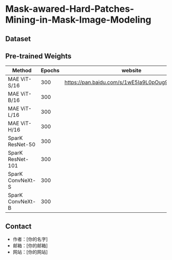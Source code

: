 # Mask-awared-Hard-Patches-Mining-in-Mask-Image-Modeling

## Dataset

## Pre-trained Weights

| Method | Epochs | website | password |
|-------|-------|-------|-------|
| MAE ViT-S/16 | 300 | https://pan.baidu.com/s/1wE5Ia9L0pOug9ZES7_qM2Q | gmec |
| MAE ViT-B/16 | 300 |  |  |
| MAE ViT-L/16 | 300 |  |  |
| MAE ViT-H/16 | 300 |  |  |
| SparK ResNet-50 | 300 |  |  |
| SparK ResNet-101 | 300 |  |  |
| SparK ConvNeXt-S | 300 |  |  |
| SparK ConvNeXt-B | 300 |  |  |


## Contact

- 作者：[你的名字]
- 邮箱：[你的邮箱]
- 网站：[你的网站]
